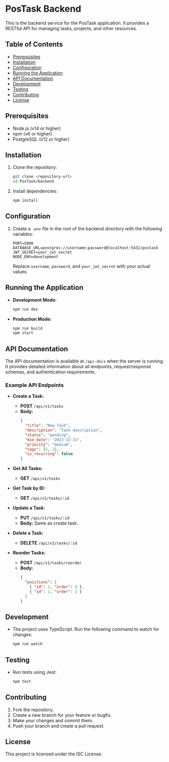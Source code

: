 # PosTask Backend

This is the backend service for the PosTask application. It provides a RESTful API for managing tasks, projects, and other resources.

## Table of Contents
- [Prerequisites](#prerequisites)
- [Installation](#installation)
- [Configuration](#configuration)
- [Running the Application](#running-the-application)
- [API Documentation](#api-documentation)
- [Development](#development)
- [Testing](#testing)
- [Contributing](#contributing)
- [License](#license)

## Prerequisites
- Node.js (v14 or higher)
- npm (v6 or higher)
- PostgreSQL (v12 or higher)

## Installation
1. Clone the repository:
   ```bash
   git clone <repository-url>
   cd PosTask/backend
   ```
2. Install dependencies:
   ```bash
   npm install
   ```

## Configuration
1. Create a `.env` file in the root of the backend directory with the following variables:
   ```
   PORT=5000
   DATABASE_URL=postgres://username:password@localhost:5432/postask
   JWT_SECRET=your_jwt_secret
   NODE_ENV=development
   ```
   Replace `username`, `password`, and `your_jwt_secret` with your actual values.

## Running the Application
- **Development Mode:**
  ```bash
  npm run dev
  ```
- **Production Mode:**
  ```bash
  npm run build
  npm start
  ```

## API Documentation
The API documentation is available at `/api-docs` when the server is running. It provides detailed information about all endpoints, request/response schemas, and authentication requirements.

### Example API Endpoints
- **Create a Task:**
  - **POST** `/api/v1/tasks`
  - **Body:**
    ```json
    {
      "title": "New Task",
      "description": "Task description",
      "status": "pending",
      "due_date": "2023-12-31",
      "priority": "medium",
      "tags": [1, 2],
      "is_recurring": false
    }
    ```

- **Get All Tasks:**
  - **GET** `/api/v1/tasks`

- **Get Task by ID:**
  - **GET** `/api/v1/tasks/:id`

- **Update a Task:**
  - **PUT** `/api/v1/tasks/:id`
  - **Body:** Same as create task.

- **Delete a Task:**
  - **DELETE** `/api/v1/tasks/:id`

- **Reorder Tasks:**
  - **POST** `/api/v1/tasks/reorder`
  - **Body:**
    ```json
    {
      "positions": [
        { "id": 1, "order": 0 },
        { "id": 2, "order": 1 }
      ]
    }
    ```

## Development
- The project uses TypeScript. Run the following command to watch for changes:
  ```bash
  npm run watch
  ```

## Testing
- Run tests using Jest:
  ```bash
  npm test
  ```

## Contributing
1. Fork the repository.
2. Create a new branch for your feature or bugfix.
3. Make your changes and commit them.
4. Push your branch and create a pull request.

## License
This project is licensed under the ISC License. 